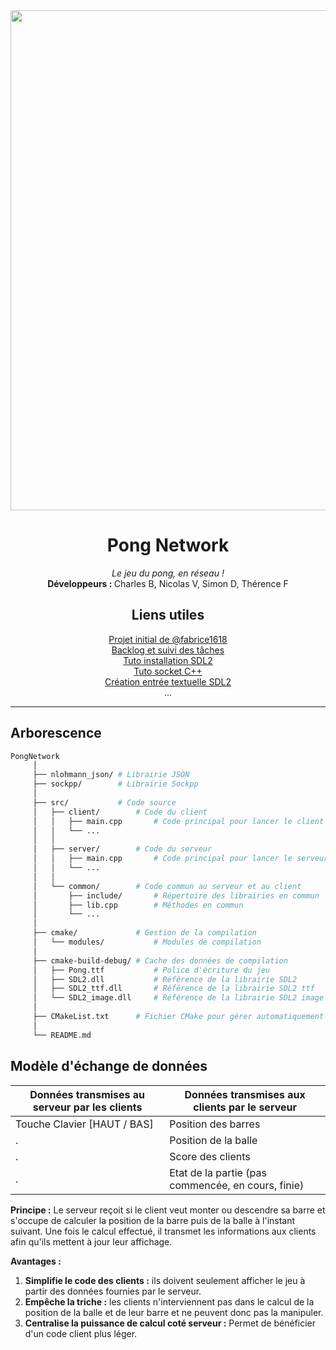 <div align="center">
<img src="https://imgur.com/LKNbhLF.jpg" width="800"/>
<h1>Pong Network</h1>
<p><i>Le jeu du pong, en réseau !</i><br/><b>Développeurs : </b>Charles B, Nicolas V, Simon D, Thérence F</p>
<h2>Liens utiles</h2>
<a href="https://github.com/fabrice1618/pong" target="blank">Projet initial de @fabrice1618</a>
<br/>
<a href="https://github.com/users/Royalphax/projects/2" target="blank">Backlog et suivi des tâches</a>
<br/>
<a href="https://blog.ahmadz.ai/sdl2-for-clion-and-cmake/" target="blank">Tuto installation SDL2</a>
<br/>
<a href="https://www.geeksforgeeks.org/handling-multiple-clients-on-server-with-multithreading-using-socket-programming-in-c-cpp/" target="blank">Tuto socket C++</a>
<br/>
<a href="https://gamedev.stackexchange.com/questions/197232/how-to-create-editable-sdl2-text-input-boxes" target="blank">Création entrée textuelle SDL2</a>
<br/>
...
<hr/>
</div>

## Arborescence

```bash
PongNetwork
     │
     ├── nlohmann_json/ # Librairie JSON
     ├── sockpp/        # Librairie Sockpp
     │
     ├── src/           # Code source
     │   ├── client/        # Code du client
     │   │   ├── main.cpp       # Code principal pour lancer le client
     │   │   └── ...
     │   │
     │   ├── server/        # Code du serveur
     │   │   ├── main.cpp       # Code principal pour lancer le serveur
     │   │   └── ...
     │   │
     │   └── common/        # Code commun au serveur et au client
     │       ├── include/       # Répertoire des librairies en commun
     │       ├── lib.cpp        # Méthodes en commun
     │       └── ...
     │
     ├── cmake/             # Gestion de la compilation
     │   └── modules/           # Modules de compilation
     │
     ├── cmake-build-debug/ # Cache des données de compilation
     │   ├── Pong.ttf           # Police d'écriture du jeu
     │   ├── SDL2.dll           # Référence de la librairie SDL2    
     │   ├── SDL2_ttf.dll       # Référence de la librairie SDL2 ttf   
     │   └── SDL2_image.dll     # Référence de la librairie SDL2 image
     │
     ├── CMakeList.txt      # Fichier CMake pour gérer automatiquement la compilation
     │
     └── README.md
```

## Modèle d'échange de données

Données transmises au serveur par les clients | Données transmises aux clients par le serveur
------------------------------|------------------------------
Touche Clavier [HAUT / BAS]   | Position des barres
.                             | Position de la balle
.                             | Score des clients
.                             | Etat de la partie (pas commencée, en cours, finie)

**Principe :** Le serveur reçoit si le client veut monter ou descendre sa barre et s'occupe de calculer la position de la barre puis de la balle à l'instant suivant. Une fois le calcul effectué, il transmet les informations aux clients afin qu'ils mettent à jour leur affichage.

**Avantages :**
1. **Simplifie le code des clients :** ils doivent seulement afficher le jeu à partir des données fournies par le serveur.
2. **Empêche la triche :** les clients n'interviennent pas dans le calcul de la position de la balle et de leur barre et ne peuvent donc pas la manipuler.
3. **Centralise la puissance de calcul coté serveur :** Permet de bénéficier d'un code client plus léger.
